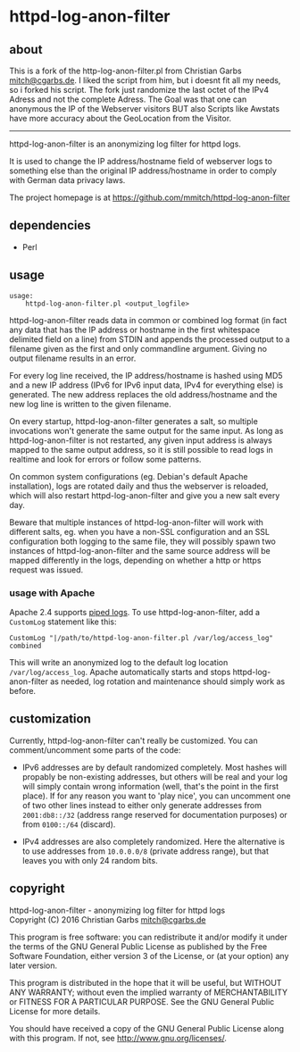 httpd-log-anon-filter
=====================

about
-----

This is a fork of the http-log-anon-filter.pl from Christian Garbs <mitch@cgarbs.de>. I liked the script from
him, but i doesnt fit all my needs, so i forked his script. The fork just randomize the last octet of the IPv4
Adress and not the complete Adress. The Goal was that one can anonymous the IP of the Webserver visitors BUT also Scripts like Awstats have more accuracy about the GeoLocation from the Visitor.

-----
httpd-log-anon-filter is an anonymizing log filter for httpd logs.

It is used to change the IP address/hostname field of webserver logs
to something else than the original IP address/hostname in order to
comply with German data privacy laws.

The project homepage is at https://github.com/mmitch/httpd-log-anon-filter


dependencies
------------

- Perl


usage
-----

    usage:
        httpd-log-anon-filter.pl <output_logfile>

httpd-log-anon-filter reads data in common or combined log format (in
fact any data that has the IP address or hostname in the first
whitespace delimited field on a line) from STDIN and appends the
processed output to a filename given as the first and only commandline
argument.  Giving no output filename results in an error.

For every log line received, the IP address/hostname is hashed using
MD5 and a new IP address (IPv6 for IPv6 input data, IPv4 for
everything else) is generated.  The new address replaces the old
address/hostname and the new log line is written to the given
filename.

On every startup, httpd-log-anon-filter generates a salt, so multiple
invocations won't generate the same output for the same input.  As
long as httpd-log-anon-filter is not restarted, any given input
address is always mapped to the same output address, so it is still
possible to read logs in realtime and look for errors or follow some
patterns.

On common system configurations (eg. Debian's default Apache
installation), logs are rotated daily and thus the webserver is
reloaded, which will also restart httpd-log-anon-filter and give you
a new salt every day.

Beware that multiple instances of httpd-log-anon-filter will work with
different salts, eg. when you have a non-SSL configuration and an SSL
configuration both logging to the same file, they will possibly spawn
two instances of httpd-log-anon-filter and the same source address
will be mapped differently in the logs, depending on whether a http
or https request was issued.


### usage with Apache ###

Apache 2.4 supports
[piped logs](https://httpd.apache.org/docs/2.4/logs.html#piped).
To use httpd-log-anon-filter, add a ``CustomLog`` statement like this:

```
CustomLog "|/path/to/httpd-log-anon-filter.pl /var/log/access_log" combined
```

This will write an anonymized log to the default log location
``/var/log/access_log``.  Apache automatically starts and stops
httpd-log-anon-filter as needed, log rotation and maintenance should
simply work as before.


customization
-------------

Currently, httpd-log-anon-filter can't really be customized.  You can
comment/uncomment some parts of the code:

 * IPv6 addresses are by default randomized completely.  Most hashes
   will propably be non-existing addresses, but others will be real
   and your log will simply contain wrong information (well, that's
   the point in the first place).  If for any reason you want to 'play
   nice', you can uncomment one of two other lines instead to either
   only generate addresses from ``2001:db8::/32`` (address range
   reserved for documentation purposes) or from ``0100::/64`` (discard).

 * IPv4 addresses are also completely randomized.  Here the
   alternative is to use addresses from ``10.0.0.0/8`` (private
   address range), but that leaves you with only 24 random bits.


copyright
---------

httpd-log-anon-filter - anonymizing log filter for httpd logs  
Copyright (C) 2016  Christian Garbs <mitch@cgarbs.de>

This program is free software: you can redistribute it and/or modify
it under the terms of the GNU General Public License as published by
the Free Software Foundation, either version 3 of the License, or
(at your option) any later version.

This program is distributed in the hope that it will be useful,
but WITHOUT ANY WARRANTY; without even the implied warranty of
MERCHANTABILITY or FITNESS FOR A PARTICULAR PURPOSE.  See the
GNU General Public License for more details.

You should have received a copy of the GNU General Public License
along with this program.  If not, see <http://www.gnu.org/licenses/>.
